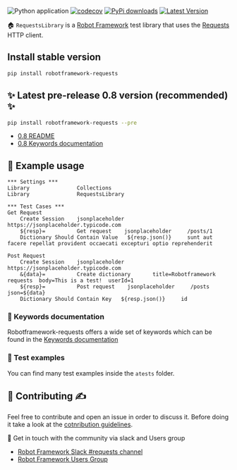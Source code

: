 ![Python application](https://github.com/MarketSquare/robotframework-requests/workflows/Python%20application/badge.svg?branch=master)
[![codecov](https://codecov.io/gh/MarketSquare/robotframework-requests/branch/master/graph/badge.svg)](https://codecov.io/gh/MarketSquare/robotframework-requests)
[![PyPi downloads](https://img.shields.io/pypi/dm/robotframework-requests.svg)](https://pypi.python.org/pypi/robotframework-requests)
[![Latest Version](https://img.shields.io/pypi/v/robotframework-requests.svg)](https://pypi.python.org/pypi/robotframework-requests)

🏠 ``RequestsLibrary`` is a [Robot Framework](https://robotframework.org/) test library that uses the [Requests](https://github.com/kennethreitz/requests) HTTP client.


## Install stable version
```sh
pip install robotframework-requests
```

## ✨ Latest pre-release 0.8 version (recommended) ✨
```sh
pip install robotframework-requests --pre
```
- [0.8 README](https://github.com/MarketSquare/robotframework-requests/blob/0.8/README.md)
- [0.8 Keywords documentation](https://robotframework-requests.netlify.app/doc/requestslibrary)

## 🤖 Example usage
```robotframework
*** Settings ***
Library               Collections
Library               RequestsLibrary

*** Test Cases ***
Get Request
    Create Session    jsonplaceholder         https://jsonplaceholder.typicode.com
    ${resp}=          Get request    jsonplaceholder     /posts/1
    Dictionary Should Contain Value   ${resp.json()}     sunt aut facere repellat provident occaecati excepturi optio reprehenderit

Post Request
    Create Session    jsonplaceholder         https://jsonplaceholder.typicode.com
    &{data}=          Create dictionary       title=Robotframework requests  body=This is a test!  userId=1
    ${resp}=          Post request    jsonplaceholder     /posts    json=${data}
    Dictionary Should Contain Key   ${resp.json()}     id
```
### 📖 Keywords documentation
Robotframework-requests offers a wide set of keywords which can be found in the [Keywords documentation](http://marketsquare.github.io/robotframework-requests/doc/RequestsLibrary.html)

### 🔬 Test examples
You can find many test examples inside the `atests` folder.

## 🤝 Contributing ✍️
Feel free to contribute and open an issue in order to discuss it. Before doing it take a look at the [cotnribution guidelines](CONTRIBUTING.md).

📢 Get in touch with the community via slack and Users group
- [Robot Framework Slack #requests channel](https://robotframework-slack-invite.herokuapp.com/)
- [Robot Framework Users Group](https://groups.google.com/forum/#!forum/robotframework-users)

